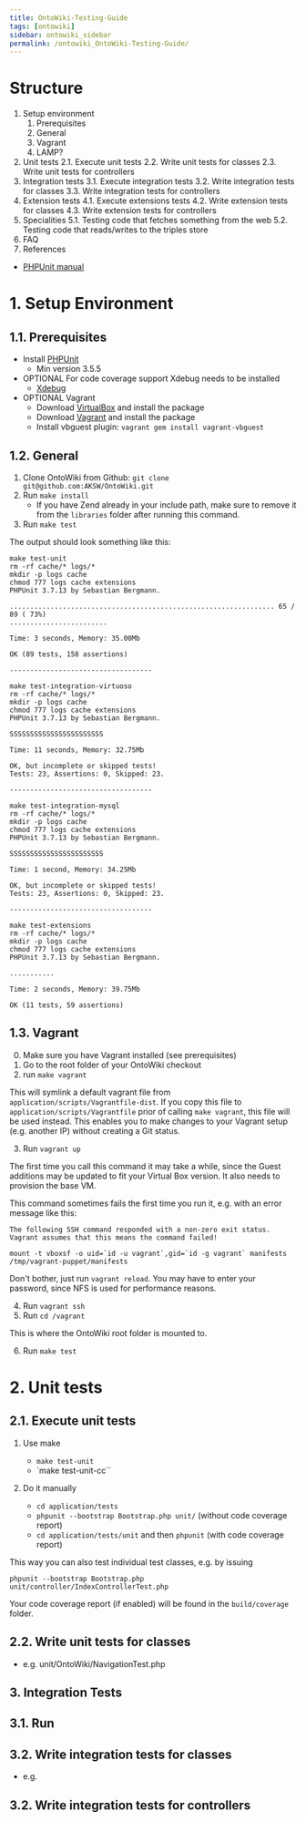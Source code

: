 ```yaml
---
title: OntoWiki-Testing-Guide
tags: [ontowiki]
sidebar: ontowiki_sidebar
permalink: /ontowiki_OntoWiki-Testing-Guide/
---
```

# Structure

1. Setup environment
    1. Prerequisites
    2. General
    3. Vagrant
    4. LAMP?  
2. Unit tests
    2.1. Execute unit tests
    2.2. Write unit tests for classes
    2.3. Write unit tests for controllers
3. Integration tests
    3.1. Execute integration tests
    3.2. Write integration tests for classes
    3.3. Write integration tests for controllers
4. Extension tests
    4.1. Execute extensions tests
    4.2. Write extension tests for classes
    4.3. Write extension tests for controllers
5. Specialities
   5.1. Testing code that fetches something from the web
   5.2. Testing code that reads/writes to the triples store
6. FAQ
7. References

* [PHPUnit manual](http://www.phpunit.de/manual/current/en/)

# 1. Setup Environment

## 1.1. Prerequisites

* Install [PHPUnit](http://www.phpunit.de/manual/current/en/installation.html)
    * Min version 3.5.5
* OPTIONAL For code coverage support Xdebug needs to be installed
    * [Xdebug](http://xdebug.org/docs/install)
* OPTIONAL Vagrant
    * Download [VirtualBox](https://www.virtualbox.org/wiki/Downloads) and install the package
    * Download [Vagrant](http://downloads.vagrantup.com/) and install the package
    * Install vbguest plugin: `vagrant gem install vagrant-vbguest`

## 1.2. General

1. Clone OntoWiki from Github: `git clone git@github.com:AKSW/OntoWiki.git`
2. Run `make install`
    * If you have Zend already in your include path, make sure to remove it from the `libraries` folder after running this command.
3. Run `make test`

The output should look something like this:

    make test-unit
    rm -rf cache/* logs/*
    mkdir -p logs cache
    chmod 777 logs cache extensions
    PHPUnit 3.7.13 by Sebastian Bergmann.

    ................................................................. 65 / 89 ( 73%)
    ........................

    Time: 3 seconds, Memory: 35.00Mb

    OK (89 tests, 158 assertions)

    -----------------------------------

    make test-integration-virtuoso
    rm -rf cache/* logs/*
    mkdir -p logs cache
    chmod 777 logs cache extensions
    PHPUnit 3.7.13 by Sebastian Bergmann.

    SSSSSSSSSSSSSSSSSSSSSSS

    Time: 11 seconds, Memory: 32.75Mb

    OK, but incomplete or skipped tests!
    Tests: 23, Assertions: 0, Skipped: 23.

    -----------------------------------

    make test-integration-mysql
    rm -rf cache/* logs/*
    mkdir -p logs cache
    chmod 777 logs cache extensions
    PHPUnit 3.7.13 by Sebastian Bergmann.

    SSSSSSSSSSSSSSSSSSSSSSS

    Time: 1 second, Memory: 34.25Mb

    OK, but incomplete or skipped tests!
    Tests: 23, Assertions: 0, Skipped: 23.

    -----------------------------------

    make test-extensions
    rm -rf cache/* logs/*
    mkdir -p logs cache
    chmod 777 logs cache extensions
    PHPUnit 3.7.13 by Sebastian Bergmann.

    ...........

    Time: 2 seconds, Memory: 39.75Mb

    OK (11 tests, 59 assertions)

## 1.3. Vagrant

0. Make sure you have Vagrant installed (see prerequisites)
1. Go to the root folder of your OntoWiki checkout
2. run `make vagrant`

This will symlink a default vagrant file from `application/scripts/Vagrantfile-dist`. If you copy this file to `application/scripts/Vagrantfile` prior of calling `make vagrant`, this file will be used instead. This enables you to make changes to your Vagrant setup (e.g. another IP) without creating a Git status.

3. Run `vagrant up`

The first time you call this command it may take a while, since the Guest additions may be updated to fit your Virtual Box version. It also needs to provision the base VM.

This command sometimes fails the first time you run it, e.g. with an error message like this:

    The following SSH command responded with a non-zero exit status.
    Vagrant assumes that this means the command failed!

    mount -t vboxsf -o uid=`id -u vagrant`,gid=`id -g vagrant` manifests /tmp/vagrant-puppet/manifests

Don't bother, just run `vagrant reload`. You may have to enter your password, since NFS is used for performance reasons.

4. Run `vagrant ssh`
5. Run `cd /vagrant`

This is where the OntoWiki root folder is mounted to.

6. Run `make test`

# 2. Unit tests

## 2.1. Execute unit tests

1. Use make
    * `make test-unit`
    * `make test-unit-cc``

2. Do it manually
    * `cd application/tests`
    * `phpunit --bootstrap Bootstrap.php unit/` (without code coverage report)
    * `cd application/tests/unit` and then `phpunit` (with code coverage report)

This way you can also test individual test classes, e.g. by issuing

    phpunit --bootstrap Bootstrap.php unit/controller/IndexControllerTest.php

Your code coverage report (if enabled) will be found in the `build/coverage` folder.

## 2.2. Write unit tests for classes

* e.g. unit/OntoWiki/NavigationTest.php

## 3. Integration Tests

## 3.1. Run

## 3.2. Write integration tests for classes

* e.g. 

## 3.2. Write integration tests for controllers


